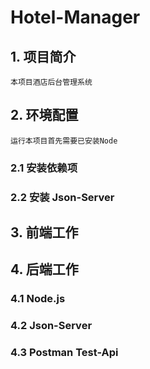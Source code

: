 # **Hotel-Manager**
## **1. 项目简介**
    本项目酒店后台管理系统

## **2. 环境配置**
    运行本项目首先需要已安装Node
### **2.1 安装依赖项**
### **2.2 安装 Json-Server**

## **3. 前端工作**

## **4. 后端工作**
### **4.1 Node.js**
### **4.2 Json-Server**
### **4.3 Postman Test-Api**